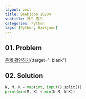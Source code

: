 ```yaml
---
layout: post
title: Baekjoon 16204
subtitle: 카드 뽑기
categories: Python
tags: [Python, Baekjoon]
---
```


## 01. Problem

[문제 확인하기](https://www.acmicpc.net/problem/16204){:target="_blank"}

## 02. Solution

```Python
N, M, K = map(int, input().split())
print(min(M, K) + min(N-M, N-K))
```
